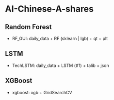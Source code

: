 # AI-Chinese-A-shares

## Random Forest

- RF_GUI: daily_data + RF (sklearn | lgb) + qt + plt

## LSTM

- TechLSTM: daily_data + LSTM (tf1) + talib + json

## XGBoost

- xgboost: xgb + GridSearchCV

